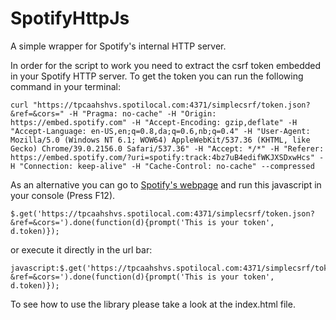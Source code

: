SpotifyHttpJs
=============

A simple wrapper for Spotify's internal HTTP server.

In order for the script to work you need to extract the csrf token embedded in your Spotify HTTP server.
To get the token you can run the following command in your terminal:

```
curl "https://tpcaahshvs.spotilocal.com:4371/simplecsrf/token.json?&ref=&cors=" -H "Pragma: no-cache" -H "Origin: https://embed.spotify.com" -H "Accept-Encoding: gzip,deflate" -H "Accept-Language: en-US,en;q=0.8,da;q=0.6,nb;q=0.4" -H "User-Agent: Mozilla/5.0 (Windows NT 6.1; WOW64) AppleWebKit/537.36 (KHTML, like Gecko) Chrome/39.0.2156.0 Safari/537.36" -H "Accept: */*" -H "Referer: https://embed.spotify.com/?uri=spotify:track:4bz7uB4edifWKJXSDxwHcs" -H "Connection: keep-alive" -H "Cache-Control: no-cache" --compressed
```

As an alternative you can go to [Spotify's webpage](https://embed.spotify.com/?uri=spotify:track:4bz7uB4edifWKJXSDxwHcs)
and run this javascript in your console (Press F12).

```
$.get('https://tpcaahshvs.spotilocal.com:4371/simplecsrf/token.json?&ref=&cors=').done(function(d){prompt('This is your token', d.token)});	
```

or execute it directly in the url bar:

```
javascript:$.get('https://tpcaahshvs.spotilocal.com:4371/simplecsrf/token.json?&ref=&cors=').done(function(d){prompt('This is your token', d.token)});
```

To see how to use the library please take a look at the index.html file.